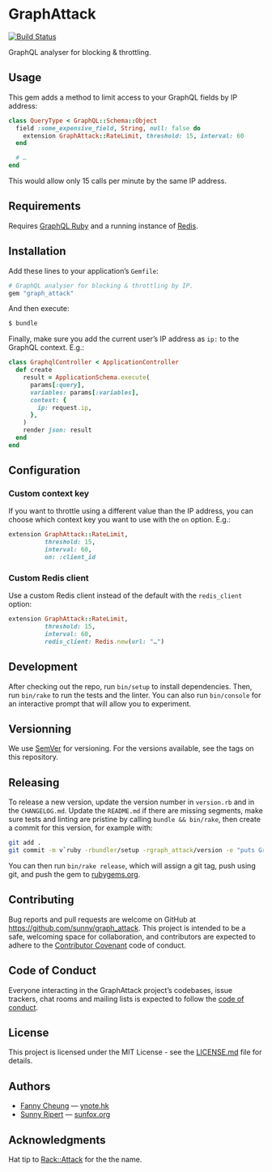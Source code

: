 # GraphAttack

[![Build Status](https://app.travis-ci.com/sunny/graph_attack.svg?branch=main)](https://app.travis-ci.com/sunny/graph_attack)

GraphQL analyser for blocking & throttling.

## Usage

This gem adds a method to limit access to your GraphQL fields by IP address:

```rb
class QueryType < GraphQL::Schema::Object
  field :some_expensive_field, String, null: false do
    extension GraphAttack::RateLimit, threshold: 15, interval: 60
  end

  # …
end
```

This would allow only 15 calls per minute by the same IP address.

## Requirements

Requires [GraphQL Ruby](http://graphql-ruby.org/) and a running instance
of [Redis](https://redis.io/).

## Installation

Add these lines to your application’s `Gemfile`:

```ruby
# GraphQL analyser for blocking & throttling by IP.
gem "graph_attack"
```

And then execute:

```sh
$ bundle
```

Finally, make sure you add the current user’s IP address as `ip:` to the
GraphQL context. E.g.:

```rb
class GraphqlController < ApplicationController
  def create
    result = ApplicationSchema.execute(
      params[:query],
      variables: params[:variables],
      context: {
        ip: request.ip,
      },
    )
    render json: result
  end
end
```

## Configuration

### Custom context key

If you want to throttle using a different value than the IP address, you can
choose which context key you want to use with the `on` option. E.g.:

```rb
extension GraphAttack::RateLimit,
          threshold: 15,
          interval: 60,
          on: :client_id
```

### Custom Redis client

Use a custom Redis client instead of the default with the `redis_client` option:

```rb
extension GraphAttack::RateLimit,
          threshold: 15,
          interval: 60,
          redis_client: Redis.new(url: "…")
```

## Development

After checking out the repo, run `bin/setup` to install dependencies. Then, run
`bin/rake` to run the tests and the linter. You can also run `bin/console` for
an interactive prompt that will allow you to experiment.

## Versionning

We use [SemVer](http://semver.org/) for versioning. For the versions available,
see the tags on this repository.

## Releasing

To release a new version, update the version number in `version.rb` and in the
`CHANGELOG.md`. Update the `README.md` if there are missing segments, make sure
tests and linting are pristine by calling `bundle && bin/rake`, then create a
commit for this version, for example with:

```sh
git add .
git commit -m v`ruby -rbundler/setup -rgraph_attack/version -e "puts GraphAttack::VERSION"`
```

You can then run `bin/rake release`, which will assign a git tag, push using
git, and push the gem to [rubygems.org](https://rubygems.org).

## Contributing

Bug reports and pull requests are welcome on GitHub at
https://github.com/sunny/graph_attack. This project is intended to be a safe,
welcoming space for collaboration, and contributors are expected to adhere to
the [Contributor Covenant](http://contributor-covenant.org) code of conduct.

## Code of Conduct

Everyone interacting in the GraphAttack project’s codebases, issue trackers,
chat rooms and mailing lists is expected to follow the
[code of conduct](https://github.com/sunny/graph_attack/blob/main/CODE_OF_CONDUCT.md).

## License

This project is licensed under the MIT License - see the
[LICENSE.md](https://github.com/sunny/graph_attack/blob/main/LICENSE.md)
file for details.

## Authors

- [Fanny Cheung](https://github.com/Ynote) — [ynote.hk](https://ynote.hk)
- [Sunny Ripert](https://github.com/sunny) — [sunfox.org](https://sunfox.org)

## Acknowledgments

Hat tip to [Rack::Attack](https://github.com/kickstarter/rack-attack) for the
the name.
